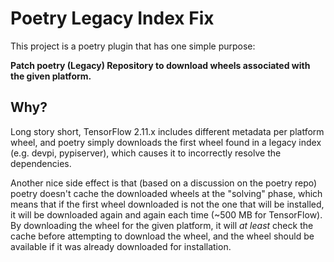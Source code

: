 # Poetry Legacy Index Fix

This project is a poetry plugin that has one simple purpose:

**Patch poetry (Legacy) Repository to download wheels associated with the given platform.**

## Why?

Long story short, TensorFlow 2.11.x includes different metadata per platform wheel, and poetry simply downloads the first wheel found in a legacy index (e.g. devpi, pypiserver), which causes it to incorrectly resolve the dependencies.

Another nice side effect is that (based on a discussion on the poetry repo) poetry doesn't cache the downloaded wheels at the "solving" phase, which means that if the first wheel downloaded is not the one that will be installed, it will be downloaded again and again each time (~500 MB for TensorFlow). By downloading the wheel for the given platform, it will *at least* check the cache before attempting to download the wheel, and the wheel should be available if it was already downloaded for installation.
